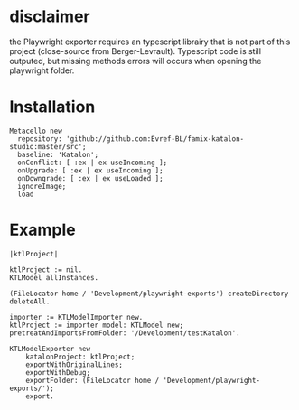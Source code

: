 # disclaimer
the Playwright exporter requires an typescript librairy that is not part of this project (close-source from Berger-Levrault). 
Typescript code is still outputed, but missing methods errors will occurs when opening the playwright folder.


# Installation
```st
Metacello new
  repository: 'github://github.com:Evref-BL/famix-katalon-studio:master/src';
  baseline: 'Katalon';
  onConflict: [ :ex | ex useIncoming ];
  onUpgrade: [ :ex | ex useIncoming ];
  onDowngrade: [ :ex | ex useLoaded ];
  ignoreImage; 
  load
```

# Example
```st
|ktlProject|

ktlProject := nil. 
KTLModel allInstances.

(FileLocator home / 'Development/playwright-exports') createDirectory deleteAll.

importer := KTLModelImporter new.
ktlProject := importer model: KTLModel new; pretreatAndImportsFromFolder: '/Development/testKatalon'.

KTLModelExporter new 
	katalonProject: ktlProject;
	exportWithOriginalLines;
	exportWithDebug;
	exportFolder: (FileLocator home / 'Development/playwright-exports/');
	export. 

```
